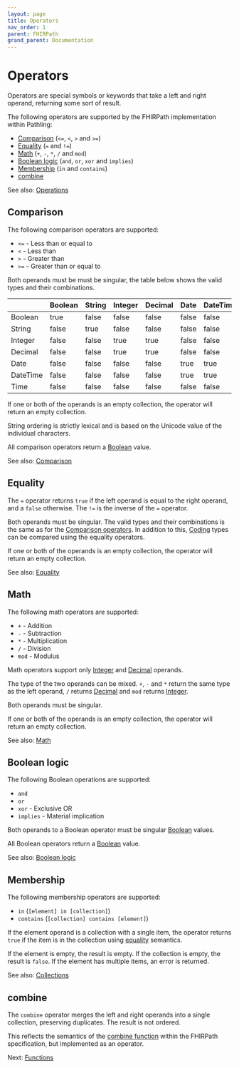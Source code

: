 ```yaml
---
layout: page
title: Operators
nav_order: 1
parent: FHIRPath
grand_parent: Documentation
---
```


# Operators

Operators are special symbols or keywords that take a left and right operand,
returning some sort of result.

The following operators are supported by the FHIRPath implementation within
Pathling:

- [Comparison](#comparison) (`<=`, `<`, `>` and `>=`)
- [Equality](#equality) (`=` and `!=`)
- [Math](#math) (`+`, `-`, `*`, `/` and `mod`)
- [Boolean logic](#boolean-logic) (`and`, `or`, `xor` and `implies`)
- [Membership](#membership) (`in` and `contains`)
- [combine](#combine)

See also: [Operations](https://hl7.org/fhirpath/#operations)

## Comparison

The following comparison operators are supported:

- `<=` - Less than or equal to
- `<` - Less than
- `>` - Greater than
- `>=` - Greater than or equal to

Both operands must be must be singular, the table below shows the valid types 
and their combinations.

|          | Boolean | String | Integer | Decimal | Date  | DateTime | Time  |
| -------- | ------- | ------ | ------- | ------- | ----- | -------- | ----- | 
| Boolean  | true    | false  | false   | false   | false | false    | false |
| String   | false   | true   | false   | false   | false | false    | false |
| Integer  | false   | false  | true    | true    | false | false    | false |
| Decimal  | false   | false  | true    | true    | false | false    | false |
| Date     | false   | false  | false   | false   | true  | true     | false |
| DateTime | false   | false  | false   | false   | true  | true     | false |
| Time     | false   | false  | false   | false   | false | false    | true  |

If one or both of the operands is an empty collection, the operator will return
an empty collection.

String ordering is strictly lexical and is based on the Unicode value of the
individual characters.

All comparison operators return a [Boolean](./data-types.html#boolean) value.

See also: [Comparison](https://hl7.org/fhirpath/#comparison)

## Equality

The `=` operator returns `true` if the left operand is equal to the right
operand, and a `false` otherwise. The `!=` is the inverse of the `=` operator.

Both operands must be singular. The valid types and their combinations is the 
same as for the [Comparison operators](#comparison). In addition to this, 
[Coding](./data-types.html#coding) types can 
be compared using the equality operators.

If one or both of the operands is an empty collection, the operator will return
an empty collection.

See also: [Equality](https://hl7.org/fhirpath/#equality)

## Math

The following math operators are supported:

- `+` - Addition
- `-` - Subtraction
- `*` - Multiplication
- `/` - Division
- `mod` - Modulus

Math operators support only [Integer](./data-types.html#integer) and
[Decimal](./data-types.html#decimal) operands.

The type of the two operands can be mixed. `+`, `-` and `*` return the same type
as the left operand, `/` returns [Decimal](./data-types.html#decimal) and `mod`
returns [Integer](./data-types.html#integer).

Both operands must be singular.

If one or both of the operands is an empty collection, the operator will return
an empty collection.

See also: [Math](https://hl7.org/fhirpath/#math)

## Boolean logic

The following Boolean operations are supported:

- `and`
- `or`
- `xor` - Exclusive OR
- `implies` - Material implication

Both operands to a Boolean operator must be singular
[Boolean](./data-types.html#boolean) values.

All Boolean operators return a [Boolean](./data-types.html#boolean) value.

See also:
[Boolean logic](https://hl7.org/fhirpath/#boolean-logic)

## Membership

The following membership operators are supported:

- `in` (`[element] in [collection]`)
- `contains` (`[collection] contains [element]`)

If the element operand is a collection with a single item, the operator
returns `true` if the item is in the collection using [equality](#equality)
semantics.

If the element is empty, the result is empty. If the collection is empty, the 
result is `false`. If the element has multiple items, an error is returned.

See also:
[Collections](https://hl7.org/fhirpath/#collections-2)

## combine

The `combine` operator merges the left and right operands into a single 
collection, preserving duplicates. The result is not ordered.

This reflects the semantics of the [combine function](https://hl7.org/fhirpath/#combineother-collection-collection) 
within the FHIRPath specification, but implemented as an operator.

Next: [Functions](./functions.html)
